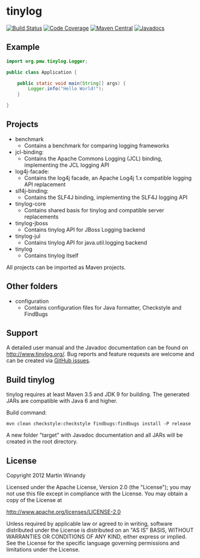 tinylog
=======
[![Build Status](https://travis-ci.org/pmwmedia/tinylog.svg?branch=v1.3)](https://travis-ci.org/pmwmedia/tinylog)
[![Code Coverage](https://codecov.io/gh/pmwmedia/tinylog/branch/v1.3/graph/badge.svg)](https://codecov.io/gh/pmwmedia/tinylog/branch/v1.3)
[![Maven Central](https://maven-badges.herokuapp.com/maven-central/org.tinylog/tinylog/badge.svg)](https://maven-badges.herokuapp.com/maven-central/org.tinylog/tinylog)
[![Javadocs](http://www.javadoc.io/badge/org.tinylog/tinylog.svg)](http://www.javadoc.io/doc/org.tinylog/tinylog)

Example
-------

```java
import org.pmw.tinylog.Logger;

public class Application {

    public static void main(String[] args) {
        Logger.info("Hello World!");
    }

}
```

Projects
--------

* benchmark
  * Contains a benchmark for comparing logging frameworks
* jcl-binding:
  * Contains the Apache Commons Logging (JCL) binding, implementing the JCL logging API
* log4j-facade:
  * Contains the log4j facade, an Apache Log4j 1.x compatible logging API replacement
* slf4j-binding:
  * Contains the SLF4J binding, implementing the SLF4J logging API
* tinylog-core
  * Contains shared basis for tinylog and compatible server replacements
* tinylog-jboss
  * Contains tinylog API for JBoss Logging backend
* tinylog-jul
  * Contains tinylog API for java.util.logging backend
* tinylog
  * Contains tinylog itself

All projects can be imported as Maven projects.

Other folders
-------------
	
* configuration
  * Contains configuration files for Java formatter, Checkstyle and FindBugs

Support
-------

A detailed user manual and the Javadoc documentation can be found on http://www.tinylog.org/. Bug reports and feature requests are welcome and can be created via [GitHub issues](https://github.com/pmwmedia/tinylog/issues).

Build tinylog
-------------

tinylog requires at least Maven 3.5 and JDK 9 for building. The generated JARs are compatible with Java 6 and higher.

Build command:

	mvn clean checkstyle:checkstyle findbugs:findbugs install -P release

A new folder "target" with Javadoc documentation and all JARs will be created in the root directory.

License
-------

Copyright 2012 Martin Winandy

Licensed under the Apache License, Version 2.0 (the "License"); you may not use this file except in compliance with the License. You may obtain a copy of the License at

http://www.apache.org/licenses/LICENSE-2.0

Unless required by applicable law or agreed to in writing, software distributed under the License is distributed on an "AS IS" BASIS, WITHOUT WARRANTIES OR CONDITIONS OF ANY KIND, either express or implied. See the License for the specific language governing permissions and limitations under the License.
